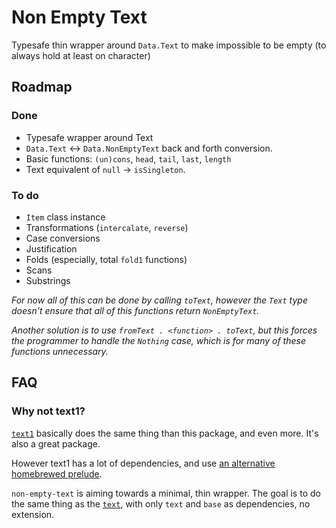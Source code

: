 Non Empty Text
==============

Typesafe thin wrapper around `Data.Text` to make impossible to be empty (to
always hold at least on character)

Roadmap
-------

### Done

  * Typesafe wrapper around Text
  * `Data.Text` ↔ `Data.NonEmptyText` back and forth conversion.
  * Basic functions: `(un)cons`, `head`, `tail`, `last`, `length`
  * Text equivalent of `null` -> `isSingleton`.

### To do

  * `Item` class instance
  * Transformations (`intercalate`, `reverse`)
  * Case conversions
  * Justification
  * Folds (especially, total `fold1` functions)
  * Scans
  * Substrings

_For now all of this can be done by calling `toText`, however the `Text` type
doesn't ensure that all of this functions return `NonEmptyText`._

_Another solution is to use `fromText . <function> . toText`, but this forces
the programmer to handle the `Nothing` case, which is for many of these functions
unnecessary._


FAQ
---

### Why not text1?

[`text1`](https://hackage.haskell.org/package/text1) basically does the same
thing than this package, and even more. It's also a great package.

However text1 has a lot of dependencies, and use [an alternative
homebrewed prelude](https://hackage.haskell.org/package/papa).

`non-empty-text` is aiming towards a minimal, thin wrapper. The goal is to do
the same thing as the [`text`](https://hackage.haskell.org/package/text), with
only `text` and `base` as dependencies, no extension.
